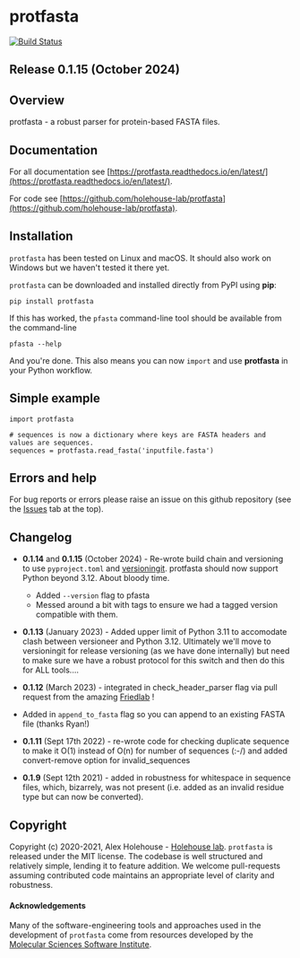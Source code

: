 protfasta
==============================
[//]: # (Badges)
[![Build Status](https://travis-ci.org/holehouse-lab/protfasta.svg?branch=master)](https://travis-ci.org/holehouse-lab/protfasta)



## Release 0.1.15 (October 2024)

## Overview
protfasta - a robust parser for protein-based FASTA files.

## Documentation

For all documentation see [https://protfasta.readthedocs.io/en/latest/](https://protfasta.readthedocs.io/en/latest/).

For code see [https://github.com/holehouse-lab/protfasta](https://github.com/holehouse-lab/protfasta).

## Installation

`protfasta` has been tested on Linux and macOS. It should also work on Windows but we haven't tested it there yet. 

`protfasta` can be downloaded and installed directly from PyPI using **pip**:

    pip install protfasta

If this has worked, the `pfasta` command-line tool should be available from the command-line

    pfasta --help

And you're done. This also means you can now ``import`` and use **protfasta** in your Python workflow. 

## Simple example

	import protfasta

	# sequences is now a dictionary where keys are FASTA headers and values are sequences.
    sequences = protfasta.read_fasta('inputfile.fasta')


## Errors and help
For bug reports or errors please raise an issue on this github repository (see the [Issues](https://github.com/holehouse-lab/protfasta/issues) tab at the top).

## Changelog
* **0.1.14**  and **0.1.15** (October 2024) - Re-wrote build chain and versioning to use `pyproject.toml` and [versioningit](https://pypi.org/project/versioningit/). protfasta should now support Python beyond 3.12. About bloody time. 
	* Added `--version` flag to pfasta
	* Messed around a bit with tags to ensure we had a tagged version compatible with them. 

* **0.1.13** (January 2023) - Added upper limit of Python 3.11 to accomodate clash between versioneer and Python 3.12. Ultimately we'll move to versioningit for release versioning (as we have done internally) but need to make sure we have a robust protocol for this switch and then do this for ALL tools....

* **0.1.12** (March 2023) - integrated in check_header_parser flag via pull request from the amazing [Friedlab](https://friedlab.com/) !
* Added in `append_to_fasta` flag so you can append to an existing FASTA file (thanks Ryan!)

* **0.1.11** (Sept 17th 2022) - re-wrote code for checking duplicate sequence to make it O(1) instead of O(n) for number of sequences (:-/) and added convert-remove option for invalid_sequences

* **0.1.9** (Sept 12th 2021) - added in robustness for whitespace in sequence files, which, bizarrely, was not present (i.e. added as an invalid residue type but can now be converted).


## Copyright

Copyright (c) 2020-2021, Alex Holehouse  - [Holehouse lab](http://holehouse.wustl.edu/). `protfasta` is released under the MIT license. The codebase is well structured and relatively simple, lending it to feature addition. We welcome pull-requests assuming contributed code maintains an appropriate level of clarity and robustness. 


#### Acknowledgements
 
Many of the software-engineering tools and approaches used in the development of `protfasta` come from resources developed by the [Molecular Sciences Software Institute](https://molssi.org/).

